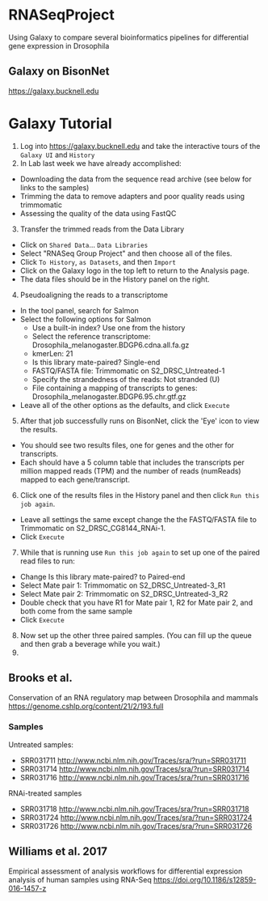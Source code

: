 # RNASeqProject
Using Galaxy to compare several bioinformatics pipelines for differential gene expression in Drosophila

## Galaxy on BisonNet
https://galaxy.bucknell.edu

# Galaxy Tutorial

1. Log into https://galaxy.bucknell.edu and take the interactive tours of the `Galaxy UI` and `History`
2. In Lab last week we have already accomplished:
- Downloading the data from the sequence read archive (see below for links to the samples)
- Trimming the data to remove adapters and poor quality reads using trimmomatic
- Assessing the quality of the data using FastQC
3. Transfer the trimmed reads from the Data Library
- Click on `Shared Data`... `Data Libraries`
- Select "RNASeq Group Project" and then choose all of the files.
- Click `To History`, `as Datasets`, and then `Import`
- Click on the Galaxy logo in the top left to return to the Analysis page.
- The data files should be in the History panel on the right.
4. Pseudoaligning the reads to a transcriptome
- In the tool panel, search for Salmon
- Select the following options for Salmon
  - Use a built-in index? Use one from the history
  - Select the reference transcriptome: Drosophila_melanogaster.BDGP6.cdna.all.fa.gz
  - kmerLen: 21
  - Is this library mate-paired? Single-end
  - FASTQ/FASTA file: Trimmomatic on S2_DRSC_Untreated-1
  - Specify the strandedness of the reads: Not stranded (U)
  - File containing a mapping of transcripts to genes: Drosophila_melanogaster.BDGP6.95.chr.gtf.gz
- Leave all of the other options as the defaults, and click `Execute`
5. After that job successfully runs on BisonNet, click the 'Eye' icon to view the results.
- You should see two results files, one for genes and the other for transcripts.
- Each should have a 5 column table that includes the transcripts per million mapped reads (TPM) and the number of reads (numReads) mapped to each gene/transcript.
6. Click one of the results files in the History panel and then click `Run this job again`.
- Leave all settings the same except change the the FASTQ/FASTA file to Trimmomatic on S2_DRSC_CG8144_RNAi-1.
- Click `Execute`
7. While that is running use `Run this job again` to set up one of the paired read files to run:
- Change Is this library mate-paired? to Paired-end
- Select Mate pair 1: Trimmomatic on S2_DRSC_Untreated-3_R1
- Select Mate pair 2: Trimmomatic on S2_DRSC_Untreated-3_R2
- Double check that you have R1 for Mate pair 1, R2 for Mate pair 2, and both come from the same sample
- Click `Execute`
8. Now set up the other three paired samples. (You can fill up the queue and then grab a beverage while you wait.)
9. 


## Brooks et al. 
Conservation of an RNA regulatory map between Drosophila and mammals
https://genome.cshlp.org/content/21/2/193.full

### Samples
Untreated samples: 

- SRR031711 http://www.ncbi.nlm.nih.gov/Traces/sra/?run=SRR031711
- SRR031714 http://www.ncbi.nlm.nih.gov/Traces/sra/?run=SRR031714
- SRR031716 http://www.ncbi.nlm.nih.gov/Traces/sra/?run=SRR031716

RNAi-treated samples

+ SRR031718 http://www.ncbi.nlm.nih.gov/Traces/sra/?run=SRR031718
+ SRR031724 http://www.ncbi.nlm.nih.gov/Traces/sra/?run=SRR031724
+ SRR031726 http://www.ncbi.nlm.nih.gov/Traces/sra/?run=SRR031726

## Williams et al. 2017
Empirical assessment of analysis workflows for differential expression analysis of human samples using RNA-Seq
https://doi.org/10.1186/s12859-016-1457-z
